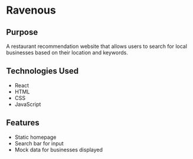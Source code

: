 # Ravenous

## Purpose
A restaurant recommendation website that allows users to search for local businesses based on their location and keywords.

## Technologies Used
- React
- HTML
- CSS
- JavaScript

## Features
- Static homepage
- Search bar for input
- Mock data for businesses displayed
